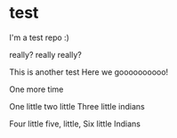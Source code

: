 # test
I'm a test repo :)

really?
really really?

This is another test
Here we goooooooooo!

One more time

One little two little
Three little indians

Four little five, little, Six little Indians
